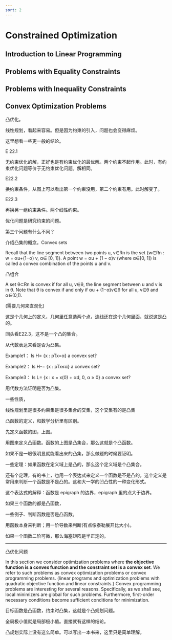 ```yaml
---
sort: 2
---
```

# Constrained Optimization

## Introduction to Linear Programming


## Problems with Equality Constraints

## Problems with Inequality Constraints

## Convex Optimization Problems

凸优化。

线性规划，看起来容易。但是因为约束的引入，问题也会变得麻烦。

这里想看一些更一般的结论。

E 22.1

无约束优化的解，正好也是有约束优化的最优解。两个约束不起作用。此时，有约束优化问题等价于无约束优化问题。解相同。

E22.2

换约束条件，从图上可以看出第一个约束没用，第二个约束有用。此时解变了。

E22.3

再换另一组约束条件。两个线性约束。

优化问题是研究约束的问题。

第三个问题有什么不同？

介绍凸集的概念。Convex sets

Recall that the line segment between two points u, v∈Rn is the set {w∈Rn : w = αu+(1−α) v, α∈ [0, 1]}. A point w = αu + (1 − α)v (where α∈[0, 1]) is called a convex combination of the points u and v.

凸组合

A set θ⊂Rn is convex if for all u, v∈θ, the line segment between u and v is in θ. Note that θ is convex if and only if αu + (1−α)v∈θ for all u, v∈θ and α∈(0,1).

(需要几何来直观化)

这是个几何上的定义，几何里任意选两个点，连线还在这个几何里面，就说这是凸的。

回头看E22.3，这不是一个凸的集合。

从代数表达来看是否为凸集。

Example1：
          Is H= {x : pTx=α}  a convex set?

Example2：
          Is H-= {x : pTx≤α}  a convex set?

Example3：
          Is L= {x : x = x(0) + αd, 0, α ≥ 0}  a convex set?

用代数方法证明是否为凸集。

一些性质，

线性规划里是很多约束集是很多集合的交集，这个交集有的是凸集

凸函数的定义，和数学分析里有区别。

先定义函数的图，上图。

用图来定义凸函数。函数的上图是凸集合，那么这就是个凸函数。

如果不是一眼很明显就能看出来的凸集，那么做题的时候要证明。

一些定理：如果函数在定义域上是凸的，那么这个定义域是个凸集合。

还有个定理，有的书上，也用一个表达式来定义一个函数是不是凸的，这个定义是常用来判断一个函数是不是凸的。这和大一学的凹凸性的一种变化形式。

这个表达式的解释：函数是 epigraph 的边界，epigraph 里的点大于边界。

如果三个函数的都是凸函数，

一些例子、判断函数是否是凸函数。

用函数本身来判断；用一阶导数来判断(有点像泰勒展开比大小)。

如果一个函数二阶可微，那么海塞矩阵是半正定的。

---

凸优化问题

In this section we consider optimization problems where **the objective function is a convex function and the constraint set is a convex set**. We refer to such problems as convex optimization problems or convex programming problems. (linear programs and optimization problems with quadratic objective function and linear constraints.) Convex programming problems are interesting for several reasons. Specifically, as we shall see, local minimizers are global for such problems. Furthermore, first-order necessary conditions become sufficient conditions for minimization.

目标函数是凸函数，约束时凸集，这就是个凸规划问题。

全局极小值就是局部极小值。直接就有这样的结论。

凸规划实际上没有这么简单。可以写出一本书来，这里只是简单理解。
